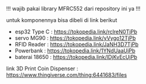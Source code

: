 !!! wajib pakai library MFRC552 dari repository ini ya !!!

untuk komponennya bisa dibeli di link berikut
- esp32 Type C : https://tokopedia.link/rclreN0TjPb
- servo MG90 : https://tokopedia.link/yVygo12TjPb
- RFID Reader : https://tokopedia.link/JaNH3D7TjPb
- Powerbank : https://tokopedia.link/1YNdUaaUjPb
- baterai 18650 : https://tokopedia.link/lDjKvEcUjPb

link 3D Print Coin Dispenser : https://www.thingiverse.com/thing:6441683/files
